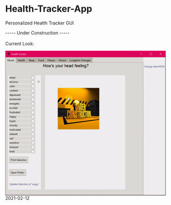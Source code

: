# Health-Tracker-App
Personalized Health Tracker GUI

----- Under Construction -----<br><br>
Current Look:<br>
<!---![Screenshot](media/images/readme.png)--->
<img align="right" alt="GUI Screenshot" title="Screenshot Feb 12th 2021" src="media/images/README.gif">
<br>
<br>
<br>
2021-02-12
